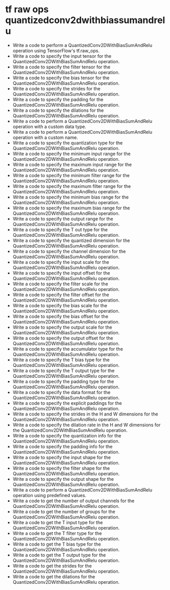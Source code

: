 # tf raw ops quantizedconv2dwithbiassumandrelu

- Write a code to perform a QuantizedConv2DWithBiasSumAndRelu operation using TensorFlow's tf.raw_ops.
- Write a code to specify the input tensor for the QuantizedConv2DWithBiasSumAndRelu operation.
- Write a code to specify the filter tensor for the QuantizedConv2DWithBiasSumAndRelu operation.
- Write a code to specify the bias tensor for the QuantizedConv2DWithBiasSumAndRelu operation.
- Write a code to specify the strides for the QuantizedConv2DWithBiasSumAndRelu operation.
- Write a code to specify the padding for the QuantizedConv2DWithBiasSumAndRelu operation.
- Write a code to specify the dilations for the QuantizedConv2DWithBiasSumAndRelu operation.
- Write a code to perform a QuantizedConv2DWithBiasSumAndRelu operation with a custom data type.
- Write a code to perform a QuantizedConv2DWithBiasSumAndRelu operation with a custom name.
- Write a code to specify the quantization type for the QuantizedConv2DWithBiasSumAndRelu operation.
- Write a code to specify the minimum input range for the QuantizedConv2DWithBiasSumAndRelu operation.
- Write a code to specify the maximum input range for the QuantizedConv2DWithBiasSumAndRelu operation.
- Write a code to specify the minimum filter range for the QuantizedConv2DWithBiasSumAndRelu operation.
- Write a code to specify the maximum filter range for the QuantizedConv2DWithBiasSumAndRelu operation.
- Write a code to specify the minimum bias range for the QuantizedConv2DWithBiasSumAndRelu operation.
- Write a code to specify the maximum bias range for the QuantizedConv2DWithBiasSumAndRelu operation.
- Write a code to specify the output range for the QuantizedConv2DWithBiasSumAndRelu operation.
- Write a code to specify the T out type for the QuantizedConv2DWithBiasSumAndRelu operation.
- Write a code to specify the quantized dimension for the QuantizedConv2DWithBiasSumAndRelu operation.
- Write a code to specify the channel dimension for the QuantizedConv2DWithBiasSumAndRelu operation.
- Write a code to specify the input scale for the QuantizedConv2DWithBiasSumAndRelu operation.
- Write a code to specify the input offset for the QuantizedConv2DWithBiasSumAndRelu operation.
- Write a code to specify the filter scale for the QuantizedConv2DWithBiasSumAndRelu operation.
- Write a code to specify the filter offset for the QuantizedConv2DWithBiasSumAndRelu operation.
- Write a code to specify the bias scale for the QuantizedConv2DWithBiasSumAndRelu operation.
- Write a code to specify the bias offset for the QuantizedConv2DWithBiasSumAndRelu operation.
- Write a code to specify the output scale for the QuantizedConv2DWithBiasSumAndRelu operation.
- Write a code to specify the output offset for the QuantizedConv2DWithBiasSumAndRelu operation.
- Write a code to specify the accumulator type for the QuantizedConv2DWithBiasSumAndRelu operation.
- Write a code to specify the T bias type for the QuantizedConv2DWithBiasSumAndRelu operation.
- Write a code to specify the T output type for the QuantizedConv2DWithBiasSumAndRelu operation.
- Write a code to specify the padding type for the QuantizedConv2DWithBiasSumAndRelu operation.
- Write a code to specify the data format for the QuantizedConv2DWithBiasSumAndRelu operation.
- Write a code to specify the explicit paddings for the QuantizedConv2DWithBiasSumAndRelu operation.
- Write a code to specify the strides in the H and W dimensions for the QuantizedConv2DWithBiasSumAndRelu operation.
- Write a code to specify the dilation rate in the H and W dimensions for the QuantizedConv2DWithBiasSumAndRelu operation.
- Write a code to specify the quantization info for the QuantizedConv2DWithBiasSumAndRelu operation.
- Write a code to specify the padding info for the QuantizedConv2DWithBiasSumAndRelu operation.
- Write a code to specify the input shape for the QuantizedConv2DWithBiasSumAndRelu operation.
- Write a code to specify the filter shape for the QuantizedConv2DWithBiasSumAndRelu operation.
- Write a code to specify the output shape for the QuantizedConv2DWithBiasSumAndRelu operation.
- Write a code to perform a QuantizedConv2DWithBiasSumAndRelu operation using predefined values.
- Write a code to get the number of output channels for the QuantizedConv2DWithBiasSumAndRelu operation.
- Write a code to get the number of groups for the QuantizedConv2DWithBiasSumAndRelu operation.
- Write a code to get the T input type for the QuantizedConv2DWithBiasSumAndRelu operation.
- Write a code to get the T filter type for the QuantizedConv2DWithBiasSumAndRelu operation.
- Write a code to get the T bias type for the QuantizedConv2DWithBiasSumAndRelu operation.
- Write a code to get the T output type for the QuantizedConv2DWithBiasSumAndRelu operation.
- Write a code to get the strides for the QuantizedConv2DWithBiasSumAndRelu operation.
- Write a code to get the dilations for the QuantizedConv2DWithBiasSumAndRelu operation.